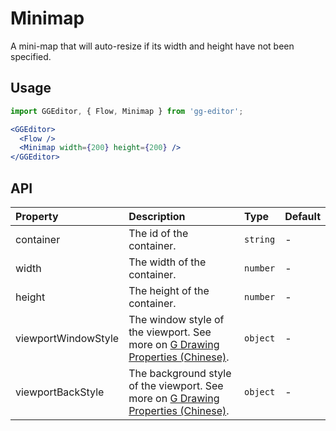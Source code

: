 # Minimap

A mini-map that will auto-resize if its width and height have not been specified.

## Usage

```jsx
import GGEditor, { Flow, Minimap } from 'gg-editor';

<GGEditor>
  <Flow />
  <Minimap width={200} height={200} />
</GGEditor>
```

## API

| Property | Description | Type | Default |
| :--- | :--- | :--- | :--- |
| container | The id of the container. | `string` | - |
| width | The width of the container. | `number` | - |
| height | The height of the container. | `number` | - |
| viewportWindowStyle | The window style of the viewport. See more on [G Drawing Properties (Chinese)](https://antv.alipay.com/zh-cn/g2/3.x/api/graphic.html). | `object` | - |
| viewportBackStyle | The background style of the viewport. See more on [G Drawing Properties (Chinese)](https://antv.alipay.com/zh-cn/g2/3.x/api/graphic.html). | `object` | - |